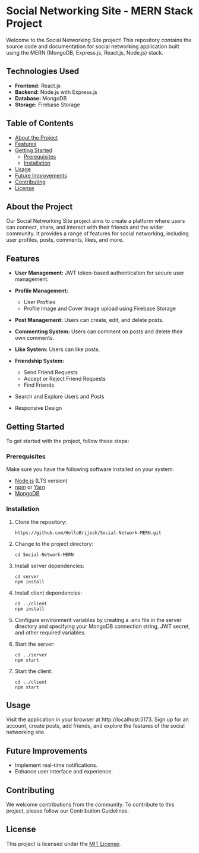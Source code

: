 # Social Networking Site - MERN Stack Project

Welcome to the Social Networking Site project! This repository contains the source code and documentation for social networking application built using the MERN (MongoDB, Express.js, React.js, Node.js) stack.

## Technologies Used

- **Frontend:** React.js
- **Backend:** Node.js with Express.js
- **Database:** MongoDB
- **Storage:** Firebase Storage

## Table of Contents

- [About the Project](#about-the-project)
- [Features](#features)
- [Getting Started](#getting-started)
  - [Prerequisites](#prerequisites)
  - [Installation](#installation)
- [Usage](#usage)
- [Future Improvements](#future-improvements)
- [Contributing](#contributing)
- [License](#license)

## About the Project

Our Social Networking Site project aims to create a platform where users can connect, share, and interact with their friends and the wider community. It provides a range of features for social networking, including user profiles, posts, comments, likes, and more.

## Features

- **User Management:** JWT token-based authentication for secure user management.
- **Profile Management:**

  - User Profiles
  - Profile Image and Cover Image upload using Firebase Storage

- **Post Management:** Users can create, edit, and delete posts.
- **Commenting System:** Users can comment on posts and delete their own comments.
- **Like System:** Users can like posts.
- **Friendship System:**

  - Send Friend Requests
  - Accept or Reject Friend Requests
  - Find Friends

- Search and Explore Users and Posts
- Responsive Design

## Getting Started

To get started with the project, follow these steps:

### Prerequisites

Make sure you have the following software installed on your system:

- [Node.js](https://nodejs.org/) (LTS version)
- [npm](https://www.npmjs.com/) or [Yarn](https://yarnpkg.com/)
- [MongoDB](https://www.mongodb.com/)

### Installation

1. Clone the repository:

   ```
   https://github.com/HelloBrijesh/Social-Network-MERN.git

   ```

2. Change to the project directory:

   ```
   cd Social-Network-MERN
   ```

3. Install server dependencies:
   ```
   cd server
   npm install
   ```
4. Install client dependencies:

   ```
   cd ../client
   npm install
   ```

5. Configure environment variables by creating a .env file in the server directory and specifying your MongoDB connection string, JWT secret, and other required variables.

6. Start the server:

   ```
   cd ../server
   npm start
   ```

7. Start the client:

   ```
   cd ../client
   npm start
   ```

## Usage

Visit the application in your browser at http://localhost:5173.
Sign up for an account, create posts, add friends, and explore the features of the social networking site.

## Future Improvements

- Implement real-time notifications.
- Enhance user interface and experience.

## Contributing

We welcome contributions from the community. To contribute to this project, please follow our Contribution Guidelines.

## License

This project is licensed under the [MIT License](lhttps://github.com/HelloBrijesh/Social-Network-MERN/blob/main/LICENSE).
